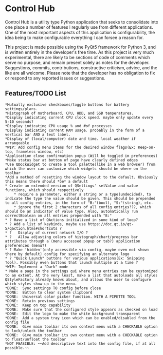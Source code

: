 Control Hub
===========
Control Hub is a utility type Python application that seeks to consolidate into one place
a number of features I regularly use from different applications.
One of the most important aspects of this application is configurability, the idea being to make
configurable everything I can forsee a reason for.


This project is made possible using the PyQt5 framework for Python 3, and is written entirely in the developer's free time.
As this project is very much experimental, there are likely to be sections of code of comments which serve no
purpose, and remain present solely as notes for the developer.
Suggestions, commits, contributions, constructive criticism, advice, and the like are all welcome.
Please note that the developer has no obligation to fix or respond to any reported issues or suggestions.


Features/TODO List
------------------
    *Mutually exclusive checkboxes/toggle buttons for battery settings/plans.
    *Histograph of motherboard, CPU, HDD, and SSD temperatures.
    *Display indicating current CPU clock speed. maybe only update every 5-10 seconds?
    *Display indicating CPU usage % and #of processes
    *Display indicating current RAM usage. probably in the form of a vertical bar AND a text label.
    *Display of (local/computer) date and time. local weather if arrangeable
    *WIP: Add config menu items for the desired window flags(Ex: Keep-on-top, frameless window, etc)
    *Application close confirmation popup (Will be toggled in preferences)
    *Make status bar at bottom of page have clearly defined edges
    *Use QDockWidget to create a tool palette(like in a web browser) from which the user can customize which widgets should be where on the toolbar
    *Add a method of resetting the window layout to the default. Obviously this means there should *be* a default
    * Create an extended version of QSettings' setValue and value functions, which should respectively
        * require a parameter, either a string or a type(undecided), to indicate the type the value should be given. This should be prepended to all config entries, in the form of "B:"(bool), "S:"(string), etc.
        * ignore the first 2 characters of all config entries???, which should be an indicator of value type. Also, automatically run correctBoolean on all entries prepended with "B:"
    * ? Have a list of QActions initialized in some kind of loop?
    * ? Add a list of keybinds, maybe use https://doc.qt.io/qt-5/qaction.html#shortcuts ?
    * ?   Display of current network I/O ?
    * ?   Allow adjusting colors of histograph/chart/progress bar attributes through a (menu accessed popup or tab?) application preferences (menu?)
    * ? Make 'hidden'(only accessible via config, maybe even not shown there by default) config for specifying an alternate logo
    * ? "Quick Launch" buttons for various applications(Ex: Snipping Tool). Possibly even buttons that launch multiple at a time ?
    *WIP: Implement a "Dark" mode
    * Make a page in the settings gui where menu entries can be customized to an extent. At the very least, make a list that autoloads all styles QStyleFactory already knows about, and allows the user to configure which styles show up in the menu.
    *DONE:  Sync settings TO config before close
    *DONE:  Button to clear system clipboard
    *DONE:  Universal color picker function. WITH A PIPETTE TOOL
    *DONE:  Retain previous settings
    *DONE:  Keep on top capability
    *DONE: 	Make sure that the configured style appears as checked on load
    *DONE: 	Edit the logo to make the white background transparent
    *DONE:  Add a system tray icon which can be enabled/disabled from the config file
    *DONE:  Give main toolbar its own context menu with a CHECKABLE option to lock/unlock the toolbar
    *DONE:  Give main toolbar its own context menu with a CHECKABLE option to float/unfloat the toolbar
    *NOT FEASIBLE: ~~Add descriptive text into the config file, if at all possible.~~

